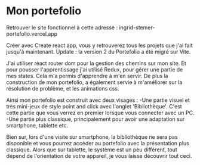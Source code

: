 # Mon portefolio

Retrouver le site fonctionnel à cette adresse : ingrid-stemer-portefolio.vercel.app

Créer avec Create react app, vous y retrouverez tous les projets que j'ai fait jusqu'à maintenant.
Update : la version 2 du Portefolio a été migré sur Vite.

J'ai utiliser réact router dom pour la gestion des chemins sur mon site. Et pour pousser
l'apprentissage j'ai utilisé Redux, pour gérer une partie de mes states. Cela m'a permis d'apprendre à m'en servir. De plus la construction de mon portefolio, a également servie à m'améliorer sur la résolution de problème, et les animations css.

Ainsi mon portefolio est construit avec deux visages :
-Une partie visuel et très mini-jeux de style point and click avec l'onglet 'Bibliothèque'. C'est cette partie que vous verrez en premier lorsque vous connecter avec un PC.
-Une partie plus classique, principalement pour avoir une adaptation sur smartphone,
tablette etc.

Bien sur, lors d'une visite sur smartphone, la bibliothèque ne sera pas disponible et vous pourrez accéder au portefolio avec la présentation plus classique. Alors que sur tablette, le système est un peu différent, tout dépend de l'orientation de votre appareil, je vous laisse découvrir tout ceci.
